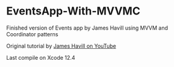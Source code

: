 # EventsApp-With-MVVMC
Finished version of Events app by James Havill using MVVM and Coordinator patterns

Original tutorial by [James Havill on YouTube](https://www.youtube.com/watch?v=FokGdFjIobo&list=PLLvVbXNzMjks_NtDCdluOYXdo8Ikx2GjH&index=1)

Last compile on Xcode 12.4
